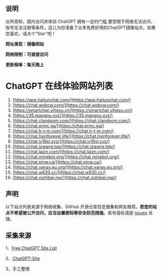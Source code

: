 ##  说明

众所周知，国内访问并体验 ChatGPT 拥有一定的门槛.要受限于网络无法访问、账号无法注册等条件。这儿为你准备了众多免费好用的ChatGPT镜像站点，如果您喜欢，请点个“Star”吧！

**网址类型：镜像网站**

**网络限制：可直接访问**

**更新频率：每天晚上**

# ChatGPT 在线体验网站列表
1. [https://app.haitunchat.com/](https://app.haitunchat.com/)
1. [https://chat.wobcw.com/](https://chat.wobcw.com/)
1. [https://smartchat.yihezu.cn/](https://smartchat.yihezu.cn/)
1. [https://35.maogou.xyz/](https://35.maogou.xyz/)
1. [https://chat.clandoom.com/](https://chat.clandoom.com/)
1. [https://chat.ermc.ga/](https://chat.ermc.ga/)
1. [https://chat.h-t-m.com/](https://chat.h-t-m.com/)
1. [https://chat.hsinforever.life/](https://chat.hsinforever.life/)
1. [https://chat.iv16sl.xyz/](https://chat.iv16sl.xyz/)
1. [https://chat.jzwang.top/](https://chat.jzwang.top/)
1. [https://chat.laizn.com/](https://chat.laizn.com/)
1. [https://chat.minebot.org/](https://chat.minebot.org/)
1. [https://chat.pinw.ca/](https://chat.pinw.ca/)
1. [https://chat.vanav.eu.org/](https://chat.vanav.eu.org/)
1. [https://chat.w630.cc/](https://chat.w630.cc/)
1. [https://chat.xizhibei.me/](https://chat.xizhibei.me/)




## 声明

以下站点列表来源于网络收集、GitHub 开源仓库信息搜集和网友推荐。**若您的站点不希望被公开访问，应当设置密码等安全防范措施**。若有侵权请提 [Issues](https://github.com/lzwme/chatgpt-sites/issues) 处理。

 
## 采集来源
1、[Free ChatGPT Site List](https://github.com/xx025/carrot#free-chatgpt-site-list)

2、[ChatGPT-Site](https://github.com/lzwme/chatgpt-sites)

3、手工整理

